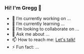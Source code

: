 ### Hi! I'm Gregg 👋

- 🔭 I’m currently working on ...
- 🌱 I’m currently learning ...
- 👯 I’m looking to collaborate on ...
- 💬 Ask me about ...
- 📫 How to reach me: <a href="mailto: gregg@greggfinedev.com">Let's talk!</a>
- ⚡ Fun fact: ...
